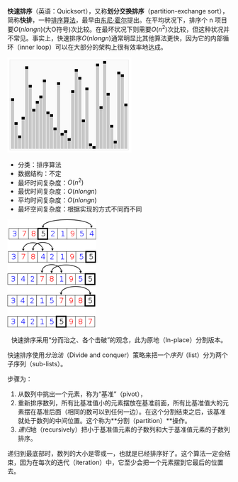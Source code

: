 **快速排序**（英语：Quicksort），又称**划分交换排序**（partition-exchange sort），简称**快排**，一种[排序算法](https://zh.wikipedia.org/wiki/%E6%8E%92%E5%BA%8F%E7%AE%97%E6%B3%95)，最早由[东尼·霍尔](https://zh.wikipedia.org/wiki/%E6%9D%B1%E5%B0%BC%C2%B7%E9%9C%8D%E7%88%BE)提出。在平均状况下，排序个 n 项目要$O(nlong n)$(大O符号)次比较。在最坏状况下则需要$O(n^2)$次比较，但这种状况并不常见。事实上，快速排序$O(nlong n)$通常明显比其他算法更快，因为它的内部循环（inner loop）可以在大部分的架构上很有效率地达成。

![](../../Image/Sorting_quicksort_anim.gif)

- 分类：排序算法
- 数据结构：不定
- 最坏时间复杂度：$O(n^2)$
- 最优时间复杂度：$O(n long n)$
- 平均时间复杂度：$O(nlongn)$
- 最坏空间复杂度：根据实现的方式不同而不同

![](../../Image/Partition_example.png)

<center>快速排序采用“分而治之、各个击破”的观念，此为原地（ln-place）分割版本。</center>

快速排序使用*分治法*（Divide and conquer）策略来把一个*序列*（list）分为两个子序列（sub-lists）。

步骤为：

1. 从数列中挑出一个元素，称为“基准”（pivot），
2. 重新排序数列，所有比基准值小的元素摆放在基准前面，所有比基准值大的元素摆在基准后面（相同的数可以到任何一边）。在这个分割结束之后，该基准就处于数列的中间位置。这个称为**分割（partition）**操作。
3. *递归*地（recursively）把小于基准值元素的子数列和大于基准值元素的子数列排序。

递归到最底部时，数列的大小是零或一，也就是已经排序好了。这个算法一定会结束，因为在每次的迭代（iteration）中，它至少会把一个元素摆到它最后的位置去。